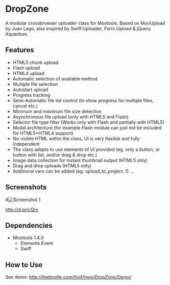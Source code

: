 DropZone
=========

A modular crossbrowser uploader class for Mootools.
Based on MooUpload by Juan Lago,
also inspired by Swiff.Uploader, Form.Upload & jQuery Aquantum.


Features
--------

+ HTML5 chunk upload 
+ Flash upload 
+ HTML4 upload 
+ Automatic selection of available method 
+ Multiple file selection 
+ Autostart upload
+ Progress tracking 
+ Semi-Automatic file list control (to show progress for multiple 
files, cancel etc.) 
+ Minimum and maximum file size detection 
+ Asynchronous file upload (only with HTML5 and Flash) 
+ Selector file type filter (Works only with Flash and partially with 
HTML5) 
+ Modal architecture (for example Flash module can just not be 
included for HTML5+HTML4 support) 
+ No visible HTML within the class, UI is very flexible and fully 
independent 
+ The class adapts to use elements of UI provided (eg. only a button, or button with list, and/or drag & drop etc.)
+ Image data collection for instant thumbnail output (HTML5 only) 
+ Drag and drop uploads (HTML5 only) 
+ Additional vars can be added (eg. upload_to_project: 1) 
...


Screenshots
-----------

#![Screenshot 1](http://files.droplr.com/files_production/acc_3220/cQry?AWSAccessKeyId=AKIAJSVQN3Z4K7MT5U2A&Expires=1324240058&Signature=6tpGApFeQnvUumW0fYe17Zl%2FSYI%3D&response-content-disposition=inline%3B+filename%3DScreenshot+2011-12-18+at+21.24.png)

http://d.pr/cQry

Dependencies
------------

+ Mootools 1.4.0
	+ Elements.Event
	+ Swiff


How to Use
----------

See demo: http://thebootle.com/foof/moo/DropZone/Demo/